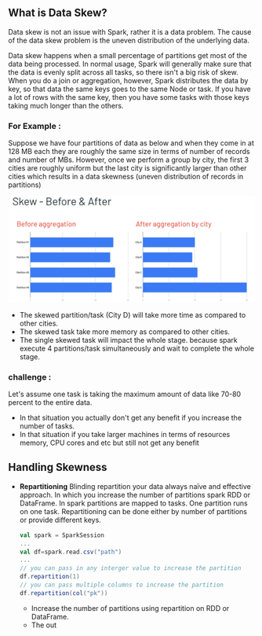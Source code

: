 ## What is Data Skew?
Data skew is not an issue with Spark, rather it is a data problem. The cause of the data skew problem is the uneven distribution of the underlying data.

Data skew happens when a small percentage of partitions get most of the data being processed. In normal usage, Spark will generally make sure that the data is evenly split across all tasks, so there isn't a big risk of skew. When you do a join or aggregation, however, Spark distributes the data by key, so that data the same keys goes to the same Node or task. If you have a lot of rows with the same key, then you have some tasks with those keys taking much longer than the others.

### For Example :
Suppose we have four partitions of data as below and when they come in at 128 MB each they are roughly the same size in terms of number of records and number of MBs. However, once we perform a group by city, the first 3 cities are roughly uniform but the last city is significantly larger than other cities which results in a data skewness (uneven distribution of records in partitions)

![Spark](https://github.com/gurditsingh/blog/blob/gh-pages/_screenshots/spark-data-skew.png?raw=true)

 - The skewed partition/task (City D) will take more time as compared to other cities.
 - The skewed task take more memory as compared to other cities.
 - The single skewed task will impact the whole stage. because spark execute 4 partitions/task simultaneously and wait to complete the whole stage.

### challenge :
Let's assume one task is taking the maximum amount of data like 70-80 percent to the entire data.

 - In that situation you actually don't get any benefit if you increase the number of tasks.
 - In that situation if you take larger machines in terms of resources memory, CPU cores and etc but still not get any benefit

## Handling Skewness

 - **Repartitioning** Blinding repartition your data always naïve and effective approach. In which you increase the number of partitions spark RDD or DataFrame. In spark partitions are mapped to tasks. One partition runs on one task. Repartitioning can be done either by number of partitions or provide different keys.
	 
	```scala
	val spark = SparkSession
	...
	val df=spark.read.csv("path")
	...
	// you can pass in any interger value to increase the partition
	df.repartition(1)
	// you can pass multiple columns to increase the partition
	df.repartition(col("pk"))
	```
	- Increase the number of partitions using repartition on RDD or DataFrame.
	- The out 
<!--stackedit_data:
eyJoaXN0b3J5IjpbLTYxMjM0MTgzNSwxMzQ5MDMyMjg4LDE5Nj
cwODkyODksLTUzOTY4MDQxNCw4Mzk4MzQyOTEsMTg3MTM1NDkw
NCwxMTI5NDM4Nzg1LDExMjk3OTA4MjYsMTUzODIzMzMyNCwtMj
A3MDIzMzg2Niw0MDE3OTI5MTEsNzE2NTIwMDg4LC0zNjY4MDQ1
MDMsLTE3MDA0MjgzMDEsMTUxMjQ4NTMwOCwxMjc2ODU2MjYsLT
IwMjcxOTc5ODUsMTQwMTY4NjY2MiwtMTE0MDE5MjQ5NywtNTIz
MDIxNzgzXX0=
-->
